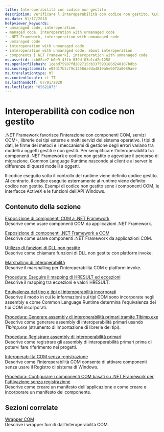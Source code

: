 ```yaml
---
title: Interoperabilità con codice non gestito
description: Verificare l'interoperabilità con codice non gestito. CLR si nasconde dai client e dai server in base alla differenza tra i modelli a oggetti dei componenti .NET e il codice non gestito.
ms.date: 01/17/2018
helpviewer_keywords:
- unmanaged code, interoperation
- managed code, interoperation with unmanaged code
- .NET Framework, interoperation with unmanaged code
- unmanaged code
- interoperation with unmanaged code
- interoperation with unmanaged code, about interoperation
- components [.NET Framework], interoperation with unmanaged code
ms.assetid: ccb68ce7-b0e9-4ffb-839d-03b1cd2c1258
ms.openlocfilehash: 1cebd75907fd202715cb337593186d248107bdbb
ms.sourcegitcommit: e02d17b2cf9c1258dadda4810a5e6072a0089aee
ms.translationtype: MT
ms.contentlocale: it-IT
ms.lasthandoff: 07/01/2020
ms.locfileid: "85621873"
---
```

# <a name="interoperating-with-unmanaged-code"></a>Interoperabilità con codice non gestito

.NET Framework favorisce l'interazione con componenti COM, servizi COM+, librerie dei tipi esterne e molti servizi del sistema operativo. I tipi di dati, le firme dei metodi e i meccanismi di gestione degli errori variano tra modelli a oggetti gestiti e non gestiti. Per semplificare l'interoperabilità tra componenti .NET Framework e codice non gestito e agevolare il percorso di migrazione, Common Language Runtime nasconde ai client e ai server le differenze di questi modelli a oggetti.

Il codice eseguito sotto il controllo del runtime viene definito codice gestito. Al contrario, il codice eseguito esternamente al runtime viene definito codice non gestito. Esempi di codice non gestito sono i componenti COM, le interfacce ActiveX e le funzioni dell'API Windows.

## <a name="in-this-section"></a>Contenuto della sezione

[Esposizione di componenti COM a .NET Framework](exposing-com-components.md)  
Descrive come usare componenti COM da applicazioni .NET Framework.

[Esposizione di componenti .NET Framework a COM](exposing-dotnet-components-to-com.md)  
Descrive come usare componenti .NET Framework da applicazioni COM.

[Utilizzo di funzioni di DLL non gestite](consuming-unmanaged-dll-functions.md)  
Descrive come chiamare funzioni di DLL non gestite con platform invoke.

[Marshalling di interoperabilità](interop-marshaling.md)  
Descrive il marshalling per l'interoperabilità COM e platform invoke.

[Procedura: Eseguire il mapping di HRESULT ed eccezioni](how-to-map-hresults-and-exceptions.md)  
Descrive il mapping tra eccezioni e valori HRESULT.

[Equivalenza del tipo e tipi di interoperabilità incorporati](type-equivalence-and-embedded-interop-types.md)  
Descrive il modo in cui le informazioni sui tipi COM sono incorporate negli assembly e come Common Language Runtime determina l'equivalenza dei tipi COM incorporati.

[Procedura: Generare assembly di interoperabilità primari tramite Tlbimp.exe](how-to-generate-primary-interop-assemblies-using-tlbimp-exe.md)  
Descrive come generare assembly di interoperabilità primari usando *Tlbimp.exe* (strumento di importazione di librerie dei tipi).

[Procedura: Registrare assembly di interoperabilità primari](how-to-register-primary-interop-assemblies.md)  
Descrive come registrare gli assembly di interoperabilità primari prima di potervi fare riferimento nei progetti.

[Interoperabilità COM senza registrazione](registration-free-com-interop.md)  
Descrive come l'interoperabilità COM consente di attivare componenti senza usare il Registro di sistema di Windows.

[Procedura: Configurare i componenti COM basati su .NET Framework per l'attivazione senza registrazione](configure-net-framework-based-com-components-for-reg.md)  
Descrive come creare un manifesto dell'applicazione e come creare e incorporare un manifesto del componente.

## <a name="related-sections"></a>Sezioni correlate

[Wrapper COM](../../standard/native-interop/com-wrappers.md)  
Descrive i wrapper forniti dall'interoperabilità COM.
